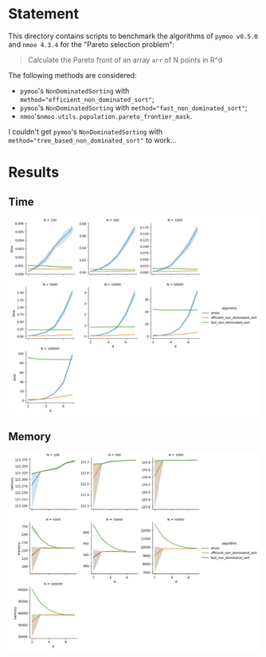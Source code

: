 # Statement

This directory contains scripts to benchmark the algorithms of `pymoo v0.5.0`
and `nmoo 4.3.4` for the "Pareto selection problem":

> Calculate the Pareto front of an array `arr` of N points in R^d

The following methods are considered:
* `pymoo`'s `NonDominatedSorting` with `method="efficient_non_dominated_sort"`;
* `pymoo`'s `NonDominatedSorting` with `method="fast_non_dominated_sort"`;
* `nmoo`'s`nmoo.utils.population.pareto_frontier_mask`.

I couldn't get `pymoo`'s `NonDominatedSorting` with
`method="tree_based_non_dominated_sort"` to work...

# Results

## Time

![Time plots](time.jpg)

## Memory

![Memory usage plots](memory.jpg)
